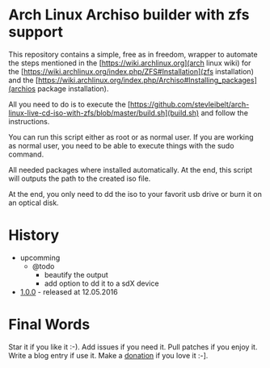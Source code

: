 # Arch Linux Archiso builder with zfs support

This repository contains a simple, free as in freedom, wrapper to automate the steps mentioned in the [https://wiki.archlinux.org](arch linux wiki) for the [https://wiki.archlinux.org/index.php/ZFS#Installation](zfs installation) and the [https://wiki.archlinux.org/index.php/Archiso#Installing_packages](archios package installation).

All you need to do is to execute the [https://github.com/stevleibelt/arch-linux-live-cd-iso-with-zfs/blob/master/build.sh](build.sh) and follow the instructions.

You can run this script either as root or as normal user. If you are working as normal user, you need to be able to execute things with the sudo command.

All needed packages where installed automatically. At the end, this script will outputs the path to the created iso file.

At the end, you only need to dd the iso to your favorit usb drive or burn it on an optical disk.

# History

* upcomming
    * @todo
        * beautify the output
        * add option to dd it to a sdX device
* [1.0.0](https://github.com/stevleibelt/arch-linux-live-cd-iso-with-zfs/tree/1.0.0) - released at 12.05.2016

# Final Words

Star it if you like it :-). Add issues if you need it. Pull patches if you enjoy it. Write a blog entry if use it. Make a [donation](https://gratipay.com/~stevleibelt) if you love it :-].
